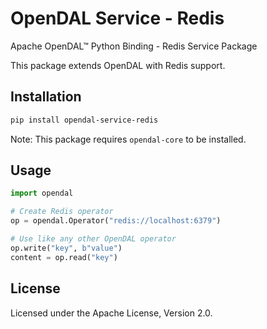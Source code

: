 # OpenDAL Service - Redis

Apache OpenDAL™ Python Binding - Redis Service Package

This package extends OpenDAL with Redis support.

## Installation

```bash
pip install opendal-service-redis
```

Note: This package requires `opendal-core` to be installed.

## Usage

```python
import opendal

# Create Redis operator
op = opendal.Operator("redis://localhost:6379")

# Use like any other OpenDAL operator
op.write("key", b"value")
content = op.read("key")
```

## License

Licensed under the Apache License, Version 2.0.